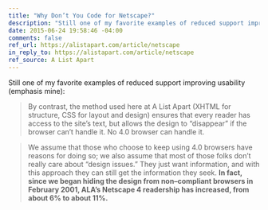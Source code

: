 ```yaml
---
title: "Why Don’t You Code for Netscape?"
description: "Still one of my favorite examples of reduced support improving usability."
date: 2015-06-24 19:58:46 -04:00
comments: false
ref_url: https://alistapart.com/article/netscape
in_reply_to: https://alistapart.com/article/netscape
ref_source: A List Apart
---
```


Still one of my favorite examples of reduced support improving usability (emphasis mine):

> By contrast, the method used here at A List Apart (XHTML for structure, CSS for layout and design) ensures that every reader has access to the site’s text, but allows the design to “disappear” if the browser can’t handle it. No 4.0 browser can handle it.

> We assume that those who choose to keep using 4.0 browsers have reasons for doing so; we also assume that most of those folks don’t really care about “design issues.” They just want information, and with this approach they can still get the information they seek. **In fact, since we began hiding the design from non–compliant browsers in February 2001, ALA’s Netscape 4 readership has increased, from about 6% to about 11%.**
